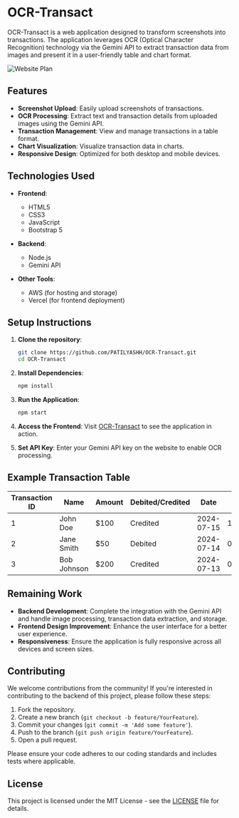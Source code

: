 # OCR-Transact

OCR-Transact is a web application designed to transform screenshots into transactions. The application leverages OCR (Optical Character Recognition) technology via the Gemini API to extract transaction data from images and present it in a user-friendly table and chart format.

![Website Plan](plan.png)

## Features

- **Screenshot Upload**: Easily upload screenshots of transactions.
- **OCR Processing**: Extract text and transaction details from uploaded images using the Gemini API.
- **Transaction Management**: View and manage transactions in a table format.
- **Chart Visualization**: Visualize transaction data in charts.
- **Responsive Design**: Optimized for both desktop and mobile devices.

## Technologies Used

- **Frontend**:
  - HTML5
  - CSS3
  - JavaScript
  - Bootstrap 5

- **Backend**:
  - Node.js
  - Gemini API

- **Other Tools**:
  - AWS (for hosting and storage)
  - Vercel (for frontend deployment)

## Setup Instructions

1. **Clone the repository**:
    ```sh
    git clone https://github.com/PATILYASHH/OCR-Transact.git
    cd OCR-Transact
    ```

2. **Install Dependencies**:
    ```sh
    npm install
    ```

3. **Run the Application**:
    ```sh
    npm start
    ```

4. **Access the Frontend**:
    Visit [OCR-Transact](https://ocrtransact.vercel.app/) to see the application in action.

5. **Set API Key**:
    Enter your Gemini API key on the website to enable OCR processing.

## Example Transaction Table

| Transaction ID | Name         | Amount | Debited/Credited | Date       | Time    |
|----------------|--------------|--------|------------------|------------|---------|
| 1              | John Doe     | $100   | Credited         | 2024-07-15 | 12:34PM |
| 2              | Jane Smith   | $50    | Debited          | 2024-07-14 | 03:45PM |
| 3              | Bob Johnson  | $200   | Credited         | 2024-07-13 | 09:20AM |

## Remaining Work

- **Backend Development**: Complete the integration with the Gemini API and handle image processing, transaction data extraction, and storage.
- **Frontend Design Improvement**: Enhance the user interface for a better user experience.
- **Responsiveness**: Ensure the application is fully responsive across all devices and screen sizes.

## Contributing

We welcome contributions from the community! If you're interested in contributing to the backend of this project, please follow these steps:

1. Fork the repository.
2. Create a new branch (`git checkout -b feature/YourFeature`).
3. Commit your changes (`git commit -m 'Add some feature'`).
4. Push to the branch (`git push origin feature/YourFeature`).
5. Open a pull request.

Please ensure your code adheres to our coding standards and includes tests where applicable.

## License

This project is licensed under the MIT License - see the [LICENSE](LICENSE) file for details.
